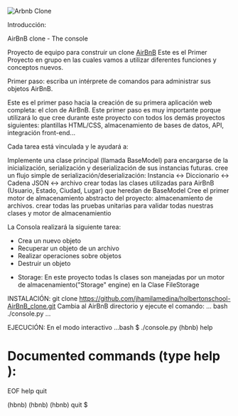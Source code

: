 ![Arbnb Clone](https://github.com/jhamilamedina/holbertonschool-AirBnB_clone/assets/134908421/3e249ace-7ee0-4a97-9916-f58b8c96d7e8)


Introducción:

AirBnB clone - The console 

Proyecto de equipo para construir un clone [AirBnB](https://www.airbnb.com/)
Este es el Primer Proyecto en grupo en las cuales vamos a utilizar diferentes funciones
y conceptos nuevos.

Primer paso: escriba un intérprete de comandos para administrar sus objetos AirBnB.

Este es el primer paso hacia la creación de su primera aplicación web completa: el clon de AirBnB. Este primer paso es muy importante porque utilizará lo que cree durante este proyecto con todos los demás proyectos siguientes: plantillas HTML/CSS, almacenamiento de bases de datos, API, integración front-end...

Cada tarea está vinculada y le ayudará a:

Implemente una clase principal (llamada BaseModel) para encargarse de la inicialización, serialización y deserialización de sus instancias futuras.
cree un flujo simple de serialización/deserialización: Instancia <-> Diccionario <-> Cadena JSON <-> archivo
crear todas las clases utilizadas para AirBnB (Usuario, Estado, Ciudad, Lugar) que heredan de BaseModel
Cree el primer motor de almacenamiento abstracto del proyecto: almacenamiento de archivos.
crear todas las pruebas unitarias para validar todas nuestras clases y motor de almacenamientio

La Consola realizará la siguiente tarea:
  - Crea un nuevo objeto
  - Recuperar un objeto de un archivo
  - Realizar operaciones sobre objetos
  - Destruir un objeto


* Storage:
  En este proyecto todas ls clases son manejadas por un motor de almacenamiento("Storage" engine) en
  la Clase FileStorage 

INSTALACIÓN:
git clone https://github.com/jhamilamedina/holbertonschool-AirBnB_clone.git
Cambia al AirBnB directorio y ejecute el comando:
... bash
 ./console.py
...

EJECUCIÓN:
En el modo interactivo
...bash
$ ./console.py
(hbnb) help

Documented commands (type help <topic>):
========================================
EOF  help  quit

(hbnb) 
(hbnb) 
(hbnb) quit
$
